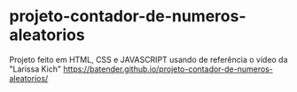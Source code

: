 # projeto-contador-de-numeros-aleatorios

Projeto feito em HTML, CSS e JAVASCRIPT usando de referência o vídeo da "Larissa Kich" 
https://batender.github.io/projeto-contador-de-numeros-aleatorios/
